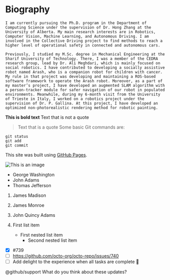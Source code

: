 # Biography

    I am currently pursuing the Ph.D. program in the Department of Computing Science under the supervision of Dr. Hong Zhang at the University of Alberta. My main research interests are in Robotics, Computer Vision, Machine Learning, and Autonomous Driving. I am involved in the Collective Driving project to find methods to reach a higher level of operational safety in connected and autonomous cars.

    Previously, I studied my M.Sc. degree in Mechanical Engineering at the Sharif University of Technology. There, I was a member of the CEDRA research group, lead by Dr. Ali Meghdari, which is mainly focused on social robotics. I have contributed to developing a socially assistive robot named Arash, who is a companion robot for children with cancer. My rule in that project was developing and maintaining a ROS-based software framework to operate the Arash robot. Moreover, as a part of my master’s project, I have developed an augmented SLAM algorithm with a person-tracker module for safer navigation of our robot in populated environments. Meanwhile, during my 6-month visit from the University of Trieste in Italy, I worked on a robotics project under the supervision of Dr. P. Gallina. At this project, I have developed an optimized non-photorealistic rendering method for robotic painting.
    
    
**This is bold text**
Text that is not a quote

> Text that is a quote
Some basic Git commands are:
```
git status
git add
git commit
```
This site was built using [GitHub Pages](https://pages.github.com/).

![This is an image](https://myoctocat.com/assets/images/base-octocat.svg)

- George Washington
- John Adams
- Thomas Jefferson

1. James Madison
2. James Monroe
3. John Quincy Adams

1. First list item
   - First nested list item
     - Second nested list item


- [x] #739
- [ ] https://github.com/octo-org/octo-repo/issues/740
- [ ] Add delight to the experience when all tasks are complete :tada:

@github/support What do you think about these updates?
